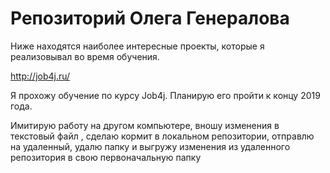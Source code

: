 # Репозиторий Олега Генералова


Ниже находятся наиболее интересные проекты, которые я реализовывал во время обучения.

http://job4j.ru/    

Я прохожу обучение по курсу Job4j. Планирую его пройти к концу 2019 года.

Имитирую работу на другом компьютере, вношу изменения в текстовый файл , сделаю кормит в локальном репозитории, отправлю на удаленный, удалю папку и выгружу изменения из удаленного репозитория в свою первоначальную папку